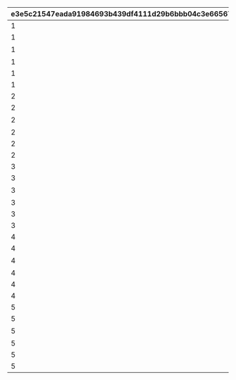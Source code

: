 |e3e5c21547eada91984693b439df4111d29b6bbb04c3e665677fb8db9676393b|ce00fdae17268dd24969a05067fd5b20b2d35aa3e331dbc86cff754c7aa9f288|06226aa0d8dfd8cd1a4aadda40ca2f0185e1cb8cdc54f4546470d34ca86fc664|5ae1829bb1f9f61e3024713a920ca2205db0ad392df15dfee5504160deccfe48|0bec5ed69b0836c8ebb9510bd6ff0c57161121ac63c8d2e931bb6253199446fd|4eb02968c98d456f1985806ae7c2c56131b26b71ce09e651824226fa913c40cb|8d0d3e7473d4e124dfd09721dca2c3c46bd2176cdf92cd7edf6ea114cc5dac51|3df4a34ca651bff6cf0b207749ebfb2eb22fdb9ea258b9888e4617defaa126f2|a607ccb9d1480cb548e874359a0f03eee20fe25baf9bd6800e677d32f42e828a|0b8b059f85fdfcc7b11f5961197fe571624a7ef3e125375337c720f4f23574ba|946f3b055c521e638827fc6b32ad400f01acaa3f65c0fdc10b41d7310543eabf|
| --- | --- | --- | --- | --- | --- | --- | --- | --- | --- | --- |
|1|1|1.65|100|1|1001|118511|-194|taq_karin_idle|1|72|
|1|21||0|vo_minigame_1009|1002|vo_minigame_1009_top_001||||0|
|1|11|0|8|118511|1003|賞品も用意して\nいますので頑張って\nくださいね♪|0|0|0|0|
|1|3|0.2|1|118511|1004|taq_karin_talk_normal|||||
|1|91|||1003|1005||||||
|1|3|0.2|1|118511|1006|taq_karin_idle|||||
|2|1|1.65|100|1|2001|118511|-194|taq_karin_idle|1|72|
|2|21||0|vo_minigame_1009|2002|vo_minigame_1009_top_002||||0|
|2|11|0|8|118511|2003|みなさんの知識が\n試されますよ|0|0|0|0|
|2|3|0.2|1|118511|2004|taq_karin_talk_thinking|||||
|2|91|||2003|2005||||||
|2|3|0.2|1|118511|2006|taq_karin_idle|||||
|3|1|1.65|100|1|3001|118511|-194|taq_karin_idle|1|72|
|3|21||0|vo_minigame_1009|3002|vo_minigame_1009_top_003||||0|
|3|11|0|8|118511|3003|世の中にはまだまだ\n知らないことが\nたくさんあるんですね|0|0|0|0|
|3|3|0.2|1|118511|3004|taq_karin_talk_surprise|||||
|3|91|||3003|3005||||||
|3|3|0.2|1|118511|3006|taq_karin_idle|||||
|4|1|1.65|100|1|4001|118511|-194|taq_karin_idle|1|72|
|4|21||0|vo_minigame_1009|4002|vo_minigame_1009_top_004||||0|
|4|11|0|8|118511|4003|わからないときは\n勘に頼ってみても\nいいと思います|0|0|0|0|
|4|3|0.2|1|118511|4004|taq_karin_talk_normal2|||||
|4|91|||4003|4005||||||
|4|3|0.2|1|118511|4006|taq_karin_idle|||||
|5|1|1.65|100|1|5001|118511|-194|taq_karin_idle|1|72|
|5|21||0|vo_minigame_1009|5002|vo_minigame_1009_top_005||||0|
|5|11|0|7|118511|5003|仲よく協力して\n全問正解を\n目指してくださいね♪|0|0|0|0|
|5|3|0.2|1|118511|5004|taq_karin_talk_joy3|||||
|5|91|||5003|5005||||||
|5|3|0.2|1|118511|5006|taq_karin_idle|||||